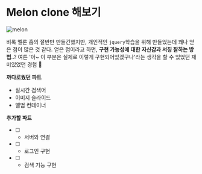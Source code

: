 # Melon clone 해보기

![melon](https://user-images.githubusercontent.com/55647436/104005483-8a54ae00-51e8-11eb-9093-52f5e4ad54ee.gif)

비록 멜론 홈의 절반만 만들긴했지만,
개인적인 ` jquery `학습을 위해 만들었는데 꽤나 얻은 점이 많은 것 같다.
얻은 점이라고 하면, **구현 가능성에 대한 자신감과 서칭 잘하는 방법**..?
여튼 '아~ 이 부분은 실제로 이렇게 구현되어있겠구나'라는 생각을 할 수 있었던 재미있었던 경험 🙂

**까다로웠던 파트**
- 실시간 검색어
- 이미지 슬라이드
- 앨범 컨테이너

**추가할 파트**
- [ ] - 서버와 연결
- [ ] - 로그인 구현
- [ ] - 검색 기능 구현

